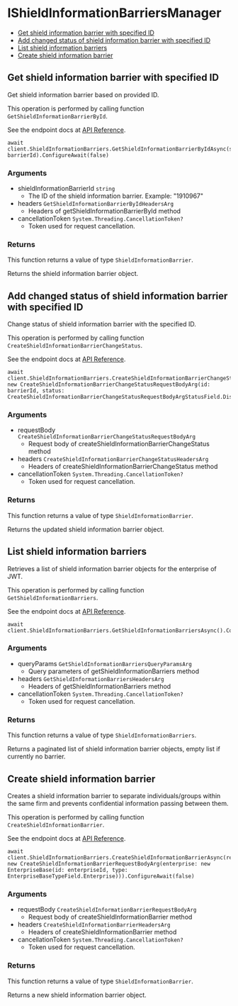 # IShieldInformationBarriersManager


- [Get shield information barrier with specified ID](#get-shield-information-barrier-with-specified-id)
- [Add changed status of shield information barrier with specified ID](#add-changed-status-of-shield-information-barrier-with-specified-id)
- [List shield information barriers](#list-shield-information-barriers)
- [Create shield information barrier](#create-shield-information-barrier)

## Get shield information barrier with specified ID

Get shield information barrier based on provided ID.

This operation is performed by calling function `GetShieldInformationBarrierById`.

See the endpoint docs at
[API Reference](https://developer.box.com/reference/get-shield-information-barriers-id/).

<!-- sample get_shield_information_barriers_id -->
```
await client.ShieldInformationBarriers.GetShieldInformationBarrierByIdAsync(shieldInformationBarrierId: barrierId).ConfigureAwait(false)
```

### Arguments

- shieldInformationBarrierId `string`
  - The ID of the shield information barrier. Example: "1910967"
- headers `GetShieldInformationBarrierByIdHeadersArg`
  - Headers of getShieldInformationBarrierById method
- cancellationToken `System.Threading.CancellationToken?`
  - Token used for request cancellation.


### Returns

This function returns a value of type `ShieldInformationBarrier`.

Returns the shield information barrier object.


## Add changed status of shield information barrier with specified ID

Change status of shield information barrier with the specified ID.

This operation is performed by calling function `CreateShieldInformationBarrierChangeStatus`.

See the endpoint docs at
[API Reference](https://developer.box.com/reference/post-shield-information-barriers-change-status/).

<!-- sample post_shield_information_barriers_change_status -->
```
await client.ShieldInformationBarriers.CreateShieldInformationBarrierChangeStatusAsync(requestBody: new CreateShieldInformationBarrierChangeStatusRequestBodyArg(id: barrierId, status: CreateShieldInformationBarrierChangeStatusRequestBodyArgStatusField.Disabled)).ConfigureAwait(false)
```

### Arguments

- requestBody `CreateShieldInformationBarrierChangeStatusRequestBodyArg`
  - Request body of createShieldInformationBarrierChangeStatus method
- headers `CreateShieldInformationBarrierChangeStatusHeadersArg`
  - Headers of createShieldInformationBarrierChangeStatus method
- cancellationToken `System.Threading.CancellationToken?`
  - Token used for request cancellation.


### Returns

This function returns a value of type `ShieldInformationBarrier`.

Returns the updated shield information barrier object.


## List shield information barriers

Retrieves a list of shield information barrier objects
for the enterprise of JWT.

This operation is performed by calling function `GetShieldInformationBarriers`.

See the endpoint docs at
[API Reference](https://developer.box.com/reference/get-shield-information-barriers/).

<!-- sample get_shield_information_barriers -->
```
await client.ShieldInformationBarriers.GetShieldInformationBarriersAsync().ConfigureAwait(false)
```

### Arguments

- queryParams `GetShieldInformationBarriersQueryParamsArg`
  - Query parameters of getShieldInformationBarriers method
- headers `GetShieldInformationBarriersHeadersArg`
  - Headers of getShieldInformationBarriers method
- cancellationToken `System.Threading.CancellationToken?`
  - Token used for request cancellation.


### Returns

This function returns a value of type `ShieldInformationBarriers`.

Returns a paginated list of
shield information barrier objects,
empty list if currently no barrier.


## Create shield information barrier

Creates a shield information barrier to
separate individuals/groups within the same
firm and prevents confidential information passing between them.

This operation is performed by calling function `CreateShieldInformationBarrier`.

See the endpoint docs at
[API Reference](https://developer.box.com/reference/post-shield-information-barriers/).

<!-- sample post_shield_information_barriers -->
```
await client.ShieldInformationBarriers.CreateShieldInformationBarrierAsync(requestBody: new CreateShieldInformationBarrierRequestBodyArg(enterprise: new EnterpriseBase(id: enterpriseId, type: EnterpriseBaseTypeField.Enterprise))).ConfigureAwait(false)
```

### Arguments

- requestBody `CreateShieldInformationBarrierRequestBodyArg`
  - Request body of createShieldInformationBarrier method
- headers `CreateShieldInformationBarrierHeadersArg`
  - Headers of createShieldInformationBarrier method
- cancellationToken `System.Threading.CancellationToken?`
  - Token used for request cancellation.


### Returns

This function returns a value of type `ShieldInformationBarrier`.

Returns a new shield information barrier object.



